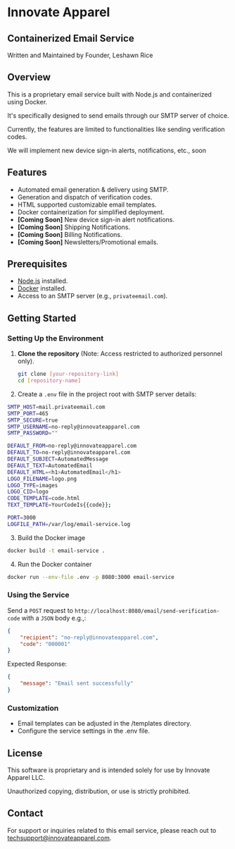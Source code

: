 # Innovate Apparel

## Containerized Email Service

Written and Maintained by Founder, Leshawn Rice 

## Overview

This is a proprietary email service built with Node.js and containerized using Docker.

It's specifically designed to send emails through our SMTP server of choice.

Currently, the features are limited to functionalities like sending verification codes.

We will implement new device sign-in alerts, notifications, etc., soon

## Features

- Automated email generation & delivery using SMTP.
- Generation and dispatch of verification codes.
- HTML supported customizable email templates.
- Docker containerization for simplified deployment.
- **[Coming Soon]** New device sign-in alert notifications.
- **[Coming Soon]** Shipping Notifications.
- **[Coming Soon]** Billing Notifications.
- **[Coming Soon]** Newsletters/Promotional emails.

## Prerequisites

- [Node.js](https://nodejs.org/) installed.
- [Docker](https://www.docker.com/) installed.
- Access to an SMTP server (e.g., `privateemail.com`).

## Getting Started

### Setting Up the Environment

1. **Clone the repository** (Note: Access restricted to authorized personnel only).
   ```bash
   git clone [your-repository-link]
   cd [repository-name]

2. Create a `.env` file in the project root with SMTP server details:
```bash
SMTP_HOST=mail.privateemail.com
SMTP_PORT=465
SMTP_SECURE=true
SMTP_USERNAME=no-reply@innovateapparel.com
SMTP_PASSWORD=""

DEFAULT_FROM=no-reply@innovateapparel.com
DEFAULT_TO=no-reply@innovateapparel.com
DEFAULT_SUBJECT=AutomatedMessage
DEFAULT_TEXT=AutomatedEmail
DEFAULT_HTML=<h1>AutomatedEmail</h1>
LOGO_FILENAME=logo.png
LOGO_TYPE=images
LOGO_CID=logo
CODE_TEMPLATE=code.html
TEXT_TEMPLATE=YourCodeIs{{code}};

PORT=3000
LOGFILE_PATH=/var/log/email-service.log

```

3. Build the Docker image
```bash
docker build -t email-service .
```

4. Run the Docker container
```bash
docker run --env-file .env -p 8080:3000 email-service
```

### Using the Service

Send a `POST` request to `http://localhost:8080/email/send-verification-code` with a `JSON` body e.g.,:
```json
{
    "recipient": "no-reply@innovateapparel.com",
    "code": "000001"
}
```

Expected Response:
```json
{
    "message": "Email sent successfully"
}
```

### Customization

- Email templates can be adjusted in the /templates directory.
- Configure the service settings in the .env file.

## License

This software is proprietary and is intended solely for use by Innovate Apparel LLC.

Unauthorized copying, distribution, or use is strictly prohibited.

## Contact

For support or inquiries related to this email service, please reach out to techsupport@innovateapparel.com.